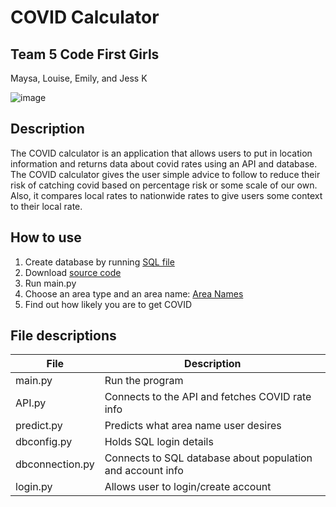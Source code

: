 # COVID Calculator

## Team 5 Code First Girls
Maysa, Louise, Emily, and Jess K

![image](https://user-images.githubusercontent.com/83308735/180663618-639532f5-18b1-4b8b-9bff-473e6c09f40d.png)

## Description

The COVID calculator is an application that allows users to put in location information and returns data about covid rates using an API and database. The COVID calculator gives the user simple advice to follow to reduce their risk of catching covid based on percentage risk or some scale of our own. Also, it compares local rates to nationwide rates to give users some context to their local rate.

## How to use

1. Create database by running [SQL file](https://github.com/jessicakan789/team5/blob/main/Database/UpdatedDBThursday.sql)
2. Download [source code](https://github.com/jessicakan789/team5/tree/main/Source%20code)
3. Run main.py
4. Choose an area type and an area name:
[Area Names](https://github.com/jessicakan789/team5/blob/main/utla_area_names.txt)
5. Find out how likely you are to get COVID


## File descriptions

| File | Description |
| ------- | -------------------------- |
| main.py | Run the program |
| API.py | Connects to the API and fetches COVID rate info |
| predict.py | Predicts what area name user desires |
| dbconfig.py | Holds SQL login details |
| dbconnection.py | Connects to SQL database about population and account info |
| login.py | Allows user to login/create account |


